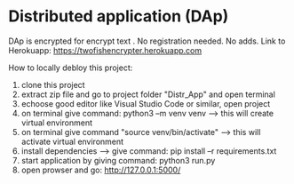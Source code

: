 # Distributed application (DAp)
DAp is encrypted for encrypt text . 
No registration needed. 
No adds.
Link to Herokuapp: https://twofishencrypter.herokuapp.com

How to locally debloy this project:
1. clone this project
2. extract zip file and go to project folder "Distr_App" and open terminal
3. echoose good editor like Visual Studio Code or similar, open project 
4. on terminal give command: python3 –m venv venv
    --> this will create virtual environment
5. on terminal give command "source venv/bin/activate" 
    -->  this will activate virtual environment
6. install dependencies --> give command: pip install –r requirements.txt 
7. start application by giving command: python3 run.py
8. open prowser and go: http://127.0.0.1:5000/
